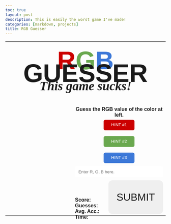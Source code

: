 ```yaml
---
toc: true
layout: post
description: This is easily the worst game I've made!
categories: [markdown, projects]
title: RGB Guesser
---
```

<style>
    button {
        box-sizing: border-box;
        border-radius: .4em;
        border-style: none;
        color: #FFFFFF;
        cursor: pointer;
        display: inline-block;
        height: 2.5em;
        line-height: 1.25em;
        margin: 0;
        outline: none;
        padding: .5em .8em;
        position: relative;
        width: 35%;
    }

    .submit {
        height: 100%;
        width: 100%;
        font-size: 2em;
        color: #181818;
    }

    input {
        box-sizing: border-box;
        border-radius: .4em;
        border-style: none;
        display: inline-block;
        height: 2.5em;
        line-height: 1.25em;
        margin: 0;
        outline: none;
        padding: .5em .8em;
        position: relative;
        width: 100%;
    }

    button:hover {
        filter: brightness(80%);
        transition: filter 0.2s;
    }

    .mainTable {
        font-family: "gill sans", sans-serif;
        table-layout: fixed;
    }

    .titleText {
        font-size: 5em;
        line-height: .5em;
        padding-top: .5em;
        padding-bottom: .3em;
    }

    .textBox {
        text-align: center;
        border-bottom: none
    }

    .buttons {
        text-align: center;
        border-top: none;
    }

    .subtext {
        font-family: "brush script mt", cursive;
        font-size: 0.5em;
    }

    .mainDiv {
        background-color:
    }

    .colorBox {
        width: 50%;
        vertical-align: middle;
        text-align: center;
        font-size: 2.5em
    }

    .red {
        color: rgb(204, 0, 0);
    }

    .redBox {
        background-color: rgb(204, 0, 0);
    }

    .green {
        color: rgb(106, 168, 79);
    }

    .greenBox {
        background-color: rgb(106, 168, 79);
    }

    .blue {
        color: rgb(60, 120, 216);
    }

    .blueBox {
        background-color: rgb(60, 120, 216);
        }
</style>

<div class="mainDiv">
    <table class="mainTable" id="mainTable">
        <tr>
            <th class="titleText" colspan="4">
                <span class="red">R</span><span class="green">G</span><span class="blue">B</span>
                 GUESSER
                <br>
                <i class="subtext">This game sucks!</i>
            </th>
        </tr>
        <tr>
            <td class="colorBox" id="colorBox" rowspan="4" colspan="2">
                <span id="mainColorBox"></span>
                <br>
                <span id="subColorBox" style="font-size:.5em"></span>
            </td>
            <td id="textBox" class="textBox" colspan="2">
                <br>
                <b>Guess the RGB value of the color at left.</b>
                <br>
            </td>
        </tr>
        <tr>
            <td class="buttons" colspan="2">
                <button class="redBox">HINT #1</button>
                <br><br>
                <button class="greenBox">HINT #2</button>
                <br><br>
                <button class="blueBox">HINT #3</button>
                <br>
            </td>
        </tr>
        <tr style="height:3em">
            <td colspan="2">
                <input id="inputBox" placeholder="Enter R, G, B here.">
            </td>
        </tr>
        <tr style="height:7em">
            <td style="width:25%">
                <span style="position: absolute">
                    <b>Score: </b><span id="scoreText"></span>
                    <br>
                    <b>Guesses: </b><span id="guessesText"></span>
                    <br>
                    <b>Avg. Acc.: </b><span id="accText"></span>
                    <br>
                    <b>Time: </b><span id="timeText"></span>
                    <br>
                </span>
            </td> 
            <td style="width:25%; height: 0">
                <button class="submit" id="submitButton" onclick="checkColor()">SUBMIT</button>
                <!-- Comment -->
            </td>
            <!-- Buttons Row -->
        </tr>
    </table>
</div>

<script>
var colorsChecked = 0
var totalSum = 0
var rgb = [0, 0, 0]
const submit = document.getElementById('submitButton')

function random(min, max) {
    min = Math.ceil(min);
    max = Math.floor(max);
    return Math.floor(Math.random() * (max - min + 1)) + min;
}

function newRGB() {
    for (let i = 0; i < rgb.length; i++) {
        rgb[i] = Math.floor(Math.random() * (256))
    }

    newRgb = "rgb(" + rgb[0] +", " + rgb[1] + ", " + rgb[2] + ")"
    colorStyle =  document.getElementById('colorBox').style
    colorStyle.backgroundColor = newRgb
    colorStyle.borderLeft = "1px solid " + newRgb
    colorStyle.borderBottom = "1px solid " + newRgb
}

function calculateAcc(input) {
    inputList = input.split(",")
    sum = 0

    for (let i = 0; i < inputList.length; i++) {
        if (inputList[i][0] == " ") {
            guess = Number(inputList[i].slice(1))
        }

        else {
            guess = Number(inputList[i])
        }
        
        actual = rgb[i]
        colorsChecked += 1

        sum += (100 * Math.abs((guess - actual)/actual))
    }

    totalSum += sum

    return (sum / 3).toFixed(2)
}

function calculateAvgAcc() {
    return (totalSum / colorsChecked).toFixed(2)
}

function validateInput(input) {
    const format = /([$01]?[0-9]?[0-9]|2[0-4][0-9]|25[0-5]),\s?([$01]?[0-9]?[0-9]|2[0-4][0-9]|25[0-5]),\s?([$01]?[0-9]?[0-9]|2[0-4][0-9]|25[0-5])$/

    return format.test(input)
}

function checkColor() {
    input = document.getElementById('inputBox').value

    if (!validateInput(input)) {
        return alert("Invalid input: Please enter in the following format\n255, 255, 255")
    }
    
    document.getElementById('mainColorBox').innerHTML = "<b>The correct color was:</b><br>" + newRgb
    document.getElementById('subColorBox').innerHTML = "<b>Accuracy: </b>" + calculateAcc(input) + "<br><b>Time taken: </b>"
    document.getElementById('accText').innerHTML = calculateAvgAcc()
    submit.innerHTML = "NEXT"
    submit.onclick = function() { next() }
}

function next() {
    submit.innerHTML = "SUBMIT"
    submit.onclick = function() { checkColor() }
    document.getElementById('mainColorBox').innerHTML = ""
    document.getElementById('subColorBox').innerHTML = ""
    document.getElementById('inputBox').value = ""
    
    newRGB()
}

newRGB()
</script>